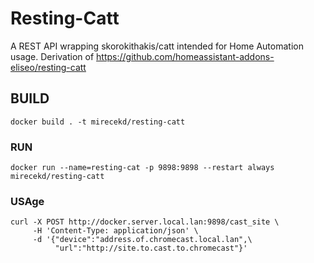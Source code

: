 # Resting-Catt
A REST API wrapping skorokithakis/catt intended for Home Automation usage. Derivation of https://github.com/homeassistant-addons-eliseo/resting-catt

## BUILD

```
docker build . -t mirecekd/resting-catt
```

### RUN

```
docker run --name=resting-cat -p 9898:9898 --restart always mirecekd/resting-catt
```


### USAge

```
curl -X POST http://docker.server.local.lan:9898/cast_site \
     -H 'Content-Type: application/json' \
     -d '{"device":"address.of.chromecast.local.lan",\
          "url":"http://site.to.cast.to.chromecast"}'
```
